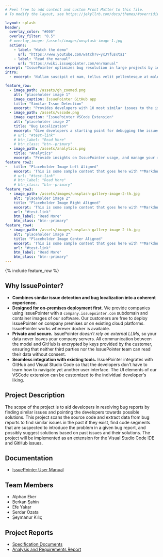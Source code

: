 ```yaml
---
# Feel free to add content and custom Front Matter to this file.
# To modify the layout, see https://jekyllrb.com/docs/themes/#overriding-theme-defaults

layout: splash
header:
  overlay_color: "#000"
  overlay_filter: "0.5"
  # overlay_image: /assets/images/unsplash-image-1.jpg
  actions:
    - label: "Watch the demo"
      url: "https://www.youtube.com/watch?v=yxJYfusxtaI"
    - label: "Read the manual"
      url: "https://wiki.issuepointer.com/en/manual"
excerpt: "IssuePointer optimizes bug resolution in large projects by identifying similar past issues, guiding new developers via bug localization, and refining predictions based on feedback."
intro: 
  - excerpt: 'Nullam suscipit et nam, tellus velit pellentesque at malesuada, enim eaque. Quis nulla, netus tempor in diam gravida tincidunt, *proin faucibus* voluptate felis id sollicitudin. Centered with `type="center"`'

feature_row:
  - image_path: /assets/gh_zoomed.png
    alt: "placeholder image 1"
    image_caption: IssuePointer GitHub app
    title: "Similar Issue Detection"
    excerpt: "Provides developers with 10 most similar issues to the issue at hand."
  - image_path: /assets/vscode.png
    image_caption: "IssuePointer VSCode Extension"
    alt: "placeholder image 2"
    title: "Bug Localization"
    excerpt: "Give developers a starting point for debugging the issues by suggesting suspected files."
    # url: "#test-link"
    # btn_label: "Read More"
    # btn_class: "btn--primary"
  - image_path: /assets/analytics.png
    title: "Analytics"
    excerpt: "Provide insights on IssuePointer usage, and manage your repositories and developers."
feature_row2:
-   title: "Placeholder Image Left Aligned"
    excerpt: 'This is some sample content that goes here with **Markdown** formatting. Left aligned with `type="left"`'
    # url: "#test-link"
    # btn_label: "Read More"
    # btn_class: "btn--primary"
feature_row3:
  - image_path: /assets/images/unsplash-gallery-image-2-th.jpg
    alt: "placeholder image 2"
    title: "Placeholder Image Right Aligned"
    excerpt: 'This is some sample content that goes here with **Markdown** formatting. Right aligned with `type="right"`'
    url: "#test-link"
    btn_label: "Read More"
    btn_class: "btn--primary"
feature_row4:
  - image_path: /assets/images/unsplash-gallery-image-2-th.jpg
    alt: "placeholder image 2"
    title: "Placeholder Image Center Aligned"
    excerpt: 'This is some sample content that goes here with **Markdown** formatting. Centered with `type="center"`'
    url: "#test-link"
    btn_label: "Read More"
    btn_class: "btn--primary"
---
```

<!-- # IssuePointer -->
<!-- <center>
<iframe width="560" height="315" src="https://www.youtube-nocookie.com/embed/yxJYfusxtaI?si=Bka9mJ1H1HJlrzq9" title="YouTube video player" frameborder="0" allow="accelerometer; autoplay; clipboard-write; encrypted-media; gyroscope; picture-in-picture; web-share" referrerpolicy="strict-origin-when-cross-origin" allowfullscreen></iframe>
</center> -->



{% include feature_row %}

## Why IssuePointer?
- **Combines similar issue detection and bug localization into a coherent experience.**
- **Designed for on-premises deployment first.** We provide companies using IssuePointer with a `company.issuepointer.com` subdomain and container images of our software. Our customers are free to deploy IssuePointer on company premises or on existing cloud platforms. IssuePointer works wherever docker is available.
- **Private and secure.** IssuePointer *doesn't rely on external LLMs*, so your data never leaves your company servers. All communication between the model and GitHub is encrypted by keys provided by the customer, ensuring that neither third parties nor the IssuePointer team can read their data without consent.
- **Seamless integration with existing tools.** IssuePointer integrates with GitHub and Visual Studio Code so that the developers don't have to learn how to navigate yet another user interface. The UI elements of our VSCode extension can be customized to the individual developer's liking. 

<!-- {% include feature_row id="feature_row2" type="left" %} -->
<!-- 
{% include feature_row id="feature_row2" type="left" %}

{% include feature_row id="feature_row3" type="right" %}

{% include feature_row id="feature_row4" type="center" %} -->

## Project Description

The scope of the project is to aid developers in resolving bug reports by finding similar issues and pointing the developers towards possible solutions. This project scans the source code and extract data from bug reports to find similar issues in the past if they exist, find code segments that are suspected to introduce the problem in a given bug report, and possibly suggest solutions based on past issues and their solutions. The project will be implemented as an extension for the Visual Studio Code IDE and GitHub issues.

## Documentation
* [IssuePointer User Manual](https://wiki.issuepointer.com/en/manual)

## Team Members
* Alphan Eker
* Berkan Şahin
* Efe Yakar
* Serdar Özata
* Şeymanur Kılıç

## Project Reports
* [Specification Documents](./docs.html)
* [Analysis and Requirements Report](./docs.html)

